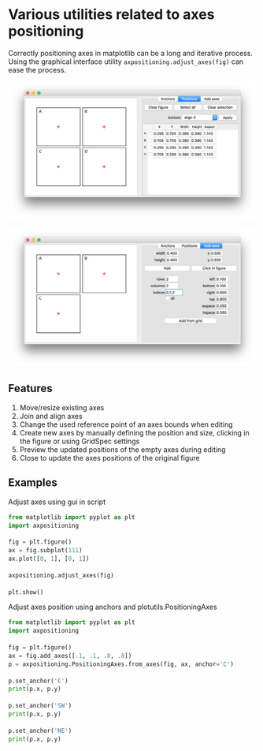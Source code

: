 # Various utilities related to axes positioning
Correctly positioning axes in matplotlib can be a long and iterative process. 
Using the graphical interface utility `axpositioning.adjust_axes(fig)` can ease the process.

![positions](screenshots/axes_positions.png)

![add axes](screenshots/add_axes.png)

## Features
1. Move/resize existing axes
2. Join and align axes
2. Change the used reference point of an axes bounds when editing
3. Create new axes by manually defining the position and size, clicking in the figure or using GridSpec settings
4. Preview the updated positions of the empty axes during editing
5. Close to update the axes positions of the original figure

## Examples

Adjust axes using gui in script

```python
from matplotlib import pyplot as plt
import axpositioning

fig = plt.figure()
ax = fig.subplot(111)
ax.plot([0, 1], [0, 1])

axpositioning.adjust_axes(fig)

plt.show()
```

Adjust axes position using anchors and plotutils.PositioningAxes

```python
from matplotlib import pyplot as plt
import axpositioning

fig = plt.figure()
ax = fig.add_axes([.1, .1, .8, .8])
p = axpositioning.PositioningAxes.from_axes(fig, ax, anchor='C')

p.set_anchor('C')
print(p.x, p.y)

p.set_anchor('SW')
print(p.x, p.y)

p.set_anchor('NE')
print(p.x, p.y)
```
